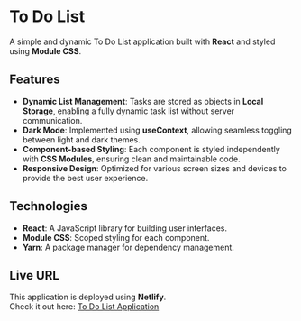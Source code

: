 # To Do List

A simple and dynamic To Do List application built with **React** and styled using **Module CSS**.

## Features
- **Dynamic List Management**: Tasks are stored as objects in **Local Storage**, enabling a fully dynamic task list without server communication.
- **Dark Mode**: Implemented using **useContext**, allowing seamless toggling between light and dark themes.
- **Component-based Styling**: Each component is styled independently with **CSS Modules**, ensuring clean and maintainable code.
- **Responsive Design**: Optimized for various screen sizes and devices to provide the best user experience.

## Technologies
- **React**: A JavaScript library for building user interfaces.
- **Module CSS**: Scoped styling for each component.
- **Yarn**: A package manager for dependency management.

## Live URL
This application is deployed using **Netlify**. <br/>
Check it out here: [To Do List Application](https://gloria-to-do-list.netlify.app/)
